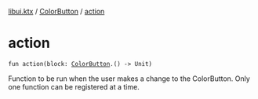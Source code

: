 [libui.ktx](../README.md) / [ColorButton](README.md) / [action](action.md)

# action

`fun action(block: `[`ColorButton`](README.md)`.() -> Unit)`

Function to be run when the user makes a change to the ColorButton.
Only one function can be registered at a time.
